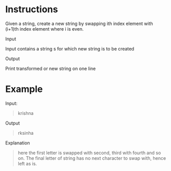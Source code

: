 # Instructions

Given a string, create a new string by swapping ith index element with (i+1)th index element where i is even.

Input

Input contains a string s for which new string is to be created

Output

Print transformed or new string on one line

# Example

Input:

>krishna

Output

>rksinha

Explanation

> here the first letter is swapped with second, third with fourth and so on. The final letter of string has no next character to swap with, hence left as is.
